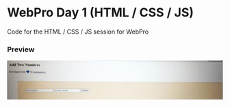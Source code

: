 # WebPro Day 1 (HTML / CSS / JS)

Code for the HTML / CSS / JS session for WebPro

### Preview
<img src="./asset/preview.jpeg"></img>
